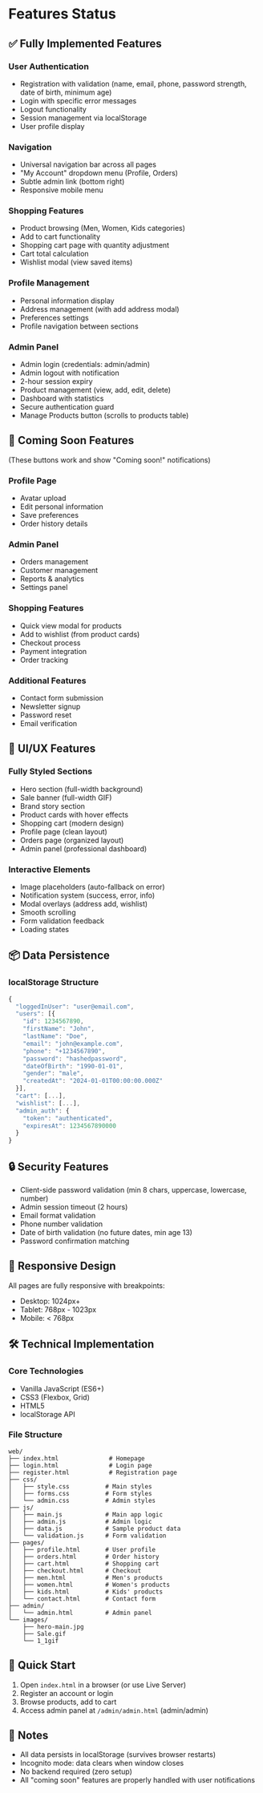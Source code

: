 # Features Status

## ✅ Fully Implemented Features

### User Authentication
- Registration with validation (name, email, phone, password strength, date of birth, minimum age)
- Login with specific error messages
- Logout functionality
- Session management via localStorage
- User profile display

### Navigation
- Universal navigation bar across all pages
- "My Account" dropdown menu (Profile, Orders)
- Subtle admin link (bottom right)
- Responsive mobile menu

### Shopping Features
- Product browsing (Men, Women, Kids categories)
- Add to cart functionality
- Shopping cart page with quantity adjustment
- Cart total calculation
- Wishlist modal (view saved items)

### Profile Management
- Personal information display
- Address management (with add address modal)
- Preferences settings
- Profile navigation between sections

### Admin Panel
- Admin login (credentials: admin/admin)
- Admin logout with notification
- 2-hour session expiry
- Product management (view, add, edit, delete)
- Dashboard with statistics
- Secure authentication guard
- Manage Products button (scrolls to products table)

## 🚧 Coming Soon Features
(These buttons work and show "Coming soon!" notifications)

### Profile Page
- Avatar upload
- Edit personal information
- Save preferences
- Order history details

### Admin Panel
- Orders management
- Customer management
- Reports & analytics
- Settings panel

### Shopping Features
- Quick view modal for products
- Add to wishlist (from product cards)
- Checkout process
- Payment integration
- Order tracking

### Additional Features
- Contact form submission
- Newsletter signup
- Password reset
- Email verification

## 🎨 UI/UX Features

### Fully Styled Sections
- Hero section (full-width background)
- Sale banner (full-width GIF)
- Brand story section
- Product cards with hover effects
- Shopping cart (modern design)
- Profile page (clean layout)
- Orders page (organized layout)
- Admin panel (professional dashboard)

### Interactive Elements
- Image placeholders (auto-fallback on error)
- Notification system (success, error, info)
- Modal overlays (address add, wishlist)
- Smooth scrolling
- Form validation feedback
- Loading states

## 📦 Data Persistence

### localStorage Structure
```javascript
{
  "loggedInUser": "user@email.com",
  "users": [{
    "id": 1234567890,
    "firstName": "John",
    "lastName": "Doe",
    "email": "john@example.com",
    "phone": "+1234567890",
    "password": "hashedpassword",
    "dateOfBirth": "1990-01-01",
    "gender": "male",
    "createdAt": "2024-01-01T00:00:00.000Z"
  }],
  "cart": [...],
  "wishlist": [...],
  "admin_auth": {
    "token": "authenticated",
    "expiresAt": 1234567890000
  }
}
```

## 🔒 Security Features

- Client-side password validation (min 8 chars, uppercase, lowercase, number)
- Admin session timeout (2 hours)
- Email format validation
- Phone number validation
- Date of birth validation (no future dates, min age 13)
- Password confirmation matching

## 📱 Responsive Design

All pages are fully responsive with breakpoints:
- Desktop: 1024px+
- Tablet: 768px - 1023px
- Mobile: < 768px

## 🛠️ Technical Implementation

### Core Technologies
- Vanilla JavaScript (ES6+)
- CSS3 (Flexbox, Grid)
- HTML5
- localStorage API

### File Structure
```
web/
├── index.html              # Homepage
├── login.html              # Login page
├── register.html           # Registration page
├── css/
│   ├── style.css          # Main styles
│   ├── forms.css          # Form styles
│   └── admin.css          # Admin styles
├── js/
│   ├── main.js            # Main app logic
│   ├── admin.js           # Admin logic
│   ├── data.js            # Sample product data
│   └── validation.js      # Form validation
├── pages/
│   ├── profile.html       # User profile
│   ├── orders.html        # Order history
│   ├── cart.html          # Shopping cart
│   ├── checkout.html      # Checkout
│   ├── men.html           # Men's products
│   ├── women.html         # Women's products
│   ├── kids.html          # Kids' products
│   └── contact.html       # Contact form
├── admin/
│   └── admin.html         # Admin panel
└── images/
    ├── hero-main.jpg
    ├── Sale.gif
    └── 1_1gif
```

## 🚀 Quick Start

1. Open `index.html` in a browser (or use Live Server)
2. Register an account or login
3. Browse products, add to cart
4. Access admin panel at `/admin/admin.html` (admin/admin)

## 📝 Notes

- All data persists in localStorage (survives browser restarts)
- Incognito mode: data clears when window closes
- No backend required (zero setup)
- All "coming soon" features are properly handled with user notifications


